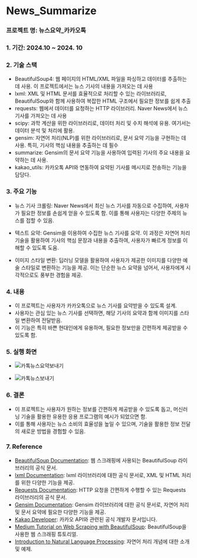 # News_Summarize

### 프로젝트 명: 뉴스요약_카카오톡

### 1. 기간: 2024.10 ~ 2024. 10

### 2. 기술 스택
- BeautifulSoup4: 웹 페이지의 HTML/XML 파일을 파싱하고 데이터를 추출하는 데 사용. 이 프로젝트에서는 뉴스 기사의 내용을 가져오는 데 사용
- lxml: XML 및 HTML 문서를 효율적으로 처리할 수 있는 라이브러리로, BeautifulSoup와 함께 사용하여 복잡한 HTML 구조에서 필요한 정보를 쉽게 추출
- requests: 웹에서 데이터를 요청하는 HTTP 라이브러리. Naver News에서 뉴스 기사를 가져오는 데 사용
- scipy: 과학 계산을 위한 라이브러리로, 데이터 처리 및 수치 해석에 유용. 여기서는 데이터 분석 및 처리에 활용.
- gensim: 자연어 처리(NLP)를 위한 라이브러리로, 문서 요약 기능을 구현하는 데 사용. 특히, 기사의 핵심 내용을 추출하는 데 필수
- summarize: Gensim의 문서 요약 기능을 사용하여 입력된 기사의 주요 내용을 요약하는 데 사용.
- kakao_utils: 카카오톡 API와 연동하여 요약된 기사를 메시지로 전송하는 기능을 담당다.

### 3. 주요 기능
- 뉴스 기사 크롤링: Naver News에서 최신 뉴스 기사를 자동으로 수집하여, 사용자가 필요한 정보를 손쉽게 얻을 수 있도록 함. 이를 통해 사용자는 다양한 주제의 뉴스를 접할 수 있음.

- 텍스트 요약: Gensim을 이용하여 수집한 뉴스 기사를 요약. 이 과정은 자연어 처리 기술을 활용하여 기사의 핵심 문장과 내용을 추출하여, 사용자가 빠르게 정보를 이해할 수 있도록 도움.

- 이미지 스타일 변환: 딥러닝 모델을 활용하여 사용자가 제공한 이미지를 다양한 예술 스타일로 변환하는 기능을 제공. 이는 단순한 뉴스 요약을 넘어서, 사용자에게 시각적으로도 풍부한 경험을 제공.

### 4. 내용
- 이 프로젝트는 사용자가 카카오톡으로 뉴스 기사를 요약받을 수 있도록 설계.
- 사용자는 관심 있는 뉴스 기사를 선택하면, 해당 기사의 요약과 함께 이미지를 스타일 변환하여 전달받음.
- 이 기능은 특히 바쁜 현대인에게 유용하며, 필요한 정보만을 간편하게 제공받을 수 있도록 함.

### 5. 실행 화면
- ![카톡뉴스요약보내기](https://github.com/user-attachments/assets/859b66d9-6fff-4af0-ac7c-068d5e227beb)

- ![카톡뉴스보내기](https://github.com/user-attachments/assets/8a448f3c-b05b-44b7-b90a-9e098eb81e10)


### 6. 결론
- 이 프로젝트는 사용자가 원하는 정보를 간편하게 제공받을 수 있도록 돕고, 머신러닝 기술을 활용한 유용한 응용 프로그램의 예시가 되었으면 함.
- 이를 통해 사용자는 뉴스 소비의 효율성을 높일 수 있으며, 기술을 활용한 정보 전달의 새로운 방법을 경험할 수 있음.

### 7. Reference
- [BeautifulSoup Documentation](https://www.crummy.com/software/BeautifulSoup/bs4/doc/): 웹 스크래핑에 사용되는 BeautifulSoup 라이브러리의 공식 문서.
- [lxml Documentation](https://lxml.de/): lxml 라이브러리에 대한 공식 문서로, XML 및 HTML 처리를 위한 다양한 기능을 제공.
- [Requests Documentation](https://pypi.org/project/requests/): HTTP 요청을 간편하게 수행할 수 있는 Requests 라이브러리의 공식 문서.
- [Gensim Documentation](https://radimrehurek.com/gensim/): Gensim 라이브러리에 대한 공식 문서로, 자연어 처리 및 문서 요약에 필요한 다양한 기능을 제공.
- [Kakao Developer](https://developers.kakao.com/): 카카오 API와 관련된 공식 개발자 문서입니다.
- [Medium Tutorial on Web Scraping with BeautifulSoup](https://medium.com/@codewithpj/web-scraping-with-beautifulsoup-and-requests-python-libraries-72c164b58316): BeautifulSoup을 사용한 웹 스크래핑 튜토리얼.
- [Introduction to Natural Language Processing](https://builtin.com/data-science/introduction-nlp): 자연어 처리 개념에 대한 소개 및 예제.

